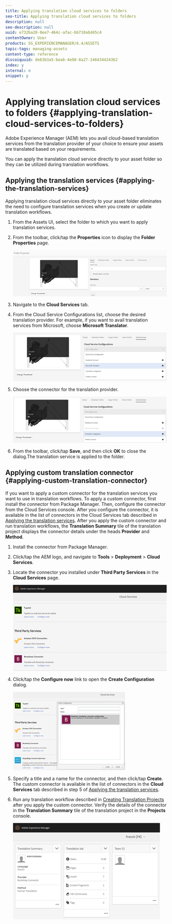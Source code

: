 ```yaml
---
title: Applying translation cloud services to folders 
seo-title: Applying translation cloud services to folders 
description: null
seo-description: null
uuid: e732ba28-8ee7-464c-afac-bb710abd45c4
contentOwner: User
products: SG_EXPERIENCEMANAGER/6.4/ASSETS
topic-tags: managing-assets
content-type: reference
discoiquuid: de63b3a5-beab-4e98-8a27-246434424362
index: y
internal: n
snippet: y
---
```


# Applying translation cloud services to folders {#applying-translation-cloud-services-to-folders}

Adobe Experience Manager (AEM) lets you avail cloud-based translation services from the translation provider of your choice to ensure your assets are translated based on your requirements.

You can apply the translation cloud service directly to your asset folder so they can be utilized during translation workflows.

## Applying the translation services {#applying-the-translation-services}

Applying translation cloud services directly to your asset folder eliminates the need to configure translation services when you create or update translation workflows.

1. From the Assets UI, select the folder to which you want to apply translation services.
1. From the toolbar, click/tap the **Properties** icon to display the **Folder Properties** page.

   ![](assets/chlimage_1-167.png)

1. Navigate to the **Cloud Services** tab.
1. From the Cloud Service Configurations list, choose the desired translation provider. For example, if you want to avail translation services from Microsoft, choose **Microsoft Translator**.

   ![](assets/chlimage_1-168.png)

1. Choose the connector for the translation provider.

   ![](assets/chlimage_1-169.png)

1. From the toolbar, click/tap **Save**, and then click **OK** to close the dialog.The translation service is applied to the folder.

## Applying custom translation connector  {#applying-custom-translation-connector}

If you want to apply a custom connector for the translation services you want to use in translation workflows. To apply a custom connector, first install the connector from Package Manager. Then, configure the connector from the Cloud Services console. After you configure the connector, it is available in the list of connectors in the Cloud Services tab described in [Applying the translation services](../../assets/using/transition-cloud-services.md#main-pars-title-1392200838). After you apply the custom connector and run translation workflows, the **Translation Summary** tile of the translation project displays the connector details under the heads **Provider** and **Method**.

1. Install the connector from Package Manager.
1. Click/tap the AEM logo, and navigate to **Tools** &gt; **Deployment** &gt; **Cloud Services**.
1. Locate the connector you installed under **Third Party Services** in the **Cloud Services** page.

   ![](assets/chlimage_1-170.png)

1. Click/tap the **Configure now** link to open the **Create Configuration** dialog.

   ![](assets/chlimage_1-171.png)

1. Specify a title and a name for the connector, and then click/tap **Create**. The custom connector is available in the list of connectors in the **Cloud Services** tab described in step 5 of [Applying the translation services](#main-pars-title-1392200838). 
1. Run any translation workflow described in [Creating Translation Projects](../../assets/using/translation-projects.md) after you apply the custom connector. Verify the details of the connector in the **Translation Summary** tile of the translation project in the **Projects** console.

   ![](assets/chlimage_1-172.png)

